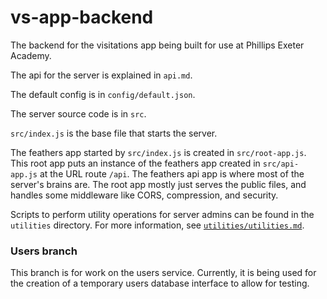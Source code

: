 # vs-app-backend
The backend for the visitations app being built for use at Phillips Exeter Academy.

The api for the server is explained in `api.md`.

The default config is in `config/default.json`.

The server source code is in `src`.

`src/index.js` is the base file that starts the server.

The feathers app started by `src/index.js` is created in `src/root-app.js`.  This root app puts an instance of the feathers app created in `src/api-app.js` at the URL route `/api`.  The feathers api app is where most of the server's brains are.  The root app mostly just serves the public files, and handles some middleware like CORS, compression, and security.

Scripts to perform utility operations for server admins can be found in the `utilities` directory.  For more information, see [`utilities/utilities.md`](utilities/utilities.md).

### Users branch
This branch is for work on the users service.  Currently, it is being used for the creation of a temporary users database interface to allow for testing.
